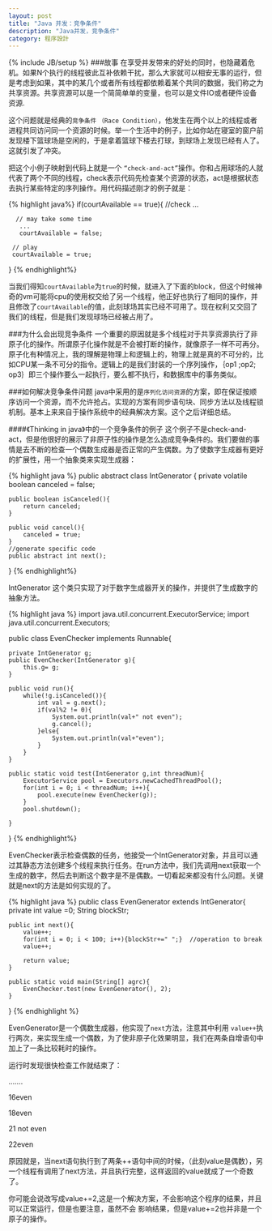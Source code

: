 ```yaml
---
layout: post
title: "Java 并发：竞争条件"
description: "Java并发，竞争条件"
category: 程序設計
---
```

{% include JB/setup %}
###故事
在享受并发带来的好处的同时，也隐藏着危机。如果N个执行的线程彼此互补依赖干扰，那么大家就可以相安无事的运行，但是考虑到如果，其中的某几个或者所有线程都依赖着某个共同的数据，我们称之为共享资源。共享资源可以是一个简简单单的变量，也可以是文件IO或者硬件设备资源.

这个问题就是经典的`竞争条件` `（Race Condition）`，他发生在两个以上的线程或者进程共同访问同一个资源的时候。举一个生活中的例子，比如你站在寝室的窗户前发现楼下篮球场是空闲的，于是拿着篮球下楼去打球，到球场上发现已经有人了。这就引发了冲突。

把这个小例子映射到代码上就是一个 `“check-and-act”`操作。你和占用球场的人就代表了两个不同的线程，check表示代码先检查某个资源的状态，act是根据状态去执行某些特定的序列操作。用代码描述刚才的例子就是：

{% highlight java%}
if(courtAvailable == true){  //check ...
 
      // may take some time
       ...
       courtAvailable = false;
 
     // play
     courtAvailable = true;
}
{% endhighlight%}

当我们得知`courtAvailable`为`true`的时候，就进入了下面的block，但这个时候神奇的vm可能将cpu的使用权交给了另一个线程，他正好也执行了相同的操作，并且修改了`courtAvailable`的值，此刻球场其实已经不可用了。现在权利又交回了我们的线程，但是我们发现球场已经被占用了。

###为什么会出现竞争条件
一个重要的原因就是多个线程对于共享资源执行了非原子化的操作。所谓原子化操作就是不会被打断的操作，就像原子一样不可再分。原子化有种情况上，我的理解是物理上和逻辑上的，物理上就是真的不可分的，比如CPU某一条不可分的指令。逻辑上的是我们封装的一个序列操作，｛op1 ;op2; op3｝即三个操作要么一起执行，要么都不执行，和数据库中的事务类似。

###如何解决竞争条件问题
java中采用的是`序列化访问资源`的方案，即在保证按顺序访问一个资源，而不允许抢占。实现的方案有同步语句块、同步方法以及线程锁机制。基本上来来自于操作系统中的经典解决方案。这个之后详细总结。

####《Thinking in java》中的一个竞争条件的例子
这个例子不是check-and-act，但是他很好的展示了非原子性的操作是怎么造成竞争条件的。我们要做的事情是去不断的检查一个偶数生成器是否正常的产生偶数。为了使数字生成器有更好的扩展性，用一个抽象类来实现生成器：


{% highlight java %}
public abstract class IntGenerator {
    private volatile boolean canceled = false;
 
    public boolean isCanceled(){
        return canceled;
    }
 
    public void cancel(){
        canceled = true;
    }
    //generate specific code
    public abstract int next();
}
{% endhighlight%}

IntGenerator 这个类只实现了对于数字生成器开关的操作，并提供了生成数字的抽象方法。

{% highlight java %}
import java.util.concurrent.ExecutorService;
import java.util.concurrent.Executors;
 
public class EvenChecker implements Runnable{
 
    private IntGenerator g;
    public EvenChecker(IntGenerator g){
        this.g= g;
    }
 
    public void run(){
        while(!g.isCanceled()){
            int val = g.next();
            if(val%2 != 0){
                System.out.println(val+" not even");
                g.cancel();
            }else{
                System.out.println(val+"even");
            }
        }
    }
 
    public static void test(IntGenerator g,int threadNum){
        ExecutorService pool = Executors.newCachedThreadPool();
        for(int i = 0; i < threadNum; i++){
            pool.execute(new EvenChecker(g));
        }
        pool.shutdown();
 
    }
}
{% endhighlight%}

EvenChecker表示检查偶数的任务，他接受一个IntGenerator对象，并且可以通过其静态方法创建多个线程来执行任务。在run方法中，我们先调用next获取一个生成的数字，然后去判断这个数字是不是偶数。一切看起来都没有什么问题。关键就是next的方法是如何实现的了。

{% highlight java %}
public class EvenGenerator extends IntGenerator{
    private int value =0;
    String blockStr;
 
    public int next(){
        value++;
        for(int i = 0; i < 100; i++){blockStr+=" ";}  //operation to break 
        value++;
 
        return value;
    }
 
    public static void main(String[] agrc){
        EvenChecker.test(new EvenGenerator(), 2);
    }
}
{% endhighlight %}



EvenGenerator是一个偶数生成器，他实现了`next`方法，注意其中利用 `value++`执行两次，来实现生成一个偶数，为了使非原子化效果明显，我们在两条自增语句中加上了一条比较耗时的操作。

运行时发现很快检查工作就结束了：

…….

16even

18even

21 not even

22even

原因就是，当next语句执行到了两条++语句中间的时候，（此刻value是偶数），另一个线程有调用了next方法，并且执行完整，这样返回的value就成了一个奇数了。

你可能会说改写成value+=2,这是一个解决方案，不会影响这个程序的结果，并且可以正常运行，但是也要注意，虽然不会 影响结果，但是value+=2也并非是一个原子的操作。
